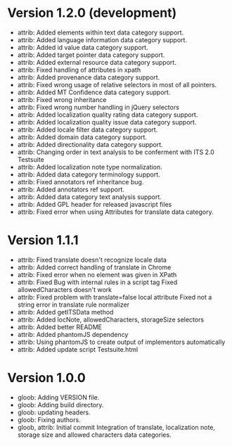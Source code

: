 Version 1.2.0 (development)
===========================

* attrib: Added elements within text data category support.
* attrib: Added language information data category support.
* attrib: Added id value data category support.
* attrib: Added target pointer data category support.
* attrib: Added external resource data category support.
* attrib: Fixed handling of attributes in xpath
* attrib: Added provenance data category support.
* attrib: Fixed wrong usage of relative selectors in most of all pointers.
* attrib: Added MT Confidence data category support.
* attrib: Fixed wrong inheritance
* attrib: Fixed wrong number handling in jQuery selectors
* attrib: Added localization quality rating data category support.
* attrib: Added localization quality issue data category support.
* attrib: Added locale filter data category support.
* attrib: Added domain data category support.
* attrib: Added directionality data category support.
* attrib: Changing order in text analysis to be conferment with ITS 2.0 Testsuite
* attrib: Added localization note type normalization.
* attrib: Added data category terminology support.
* attrib: Fixed annotators ref inheritance bug.
* attrib: Added annotators ref support.
* attrib: Added data category text analysis support.
* attrib: Added GPL header for released javascript files
* attrib: Fixed error when using Attributes for translate data category.

Version 1.1.1
=============

* attrib: Fixed translate doesn't recognize locale data
* attrib: Added correct handling of translate in Chrome
* attrib: Fixed error when no element was given in XPath
* attrib: Fixed Bug with internal rules in a script tag Fixed allowedCharacters doesn't work
* attrib: Fixed problem with translate=false local attribute Fixed not a string error in translate rule normalizer
* attrib: Added getITSData method
* attrib: Added locNote, allowedCharacters, storageSize selectors
* attrib: Added better README
* attrib: Added phantomJS dependency
* attrib: Using phantomJS to create output of implementors automatically
* attrib: Added update script Testsuite.html

Version 1.0.0
=============

* gloob: Adding VERSION file.
* gloob: Adding build directory.
* gloob: updating headers.
* gloob: Fixing authors.
* gloob, attrib: Initial commit
  Integration of translate, localization note, storage size and allowed
  characters data categories.
